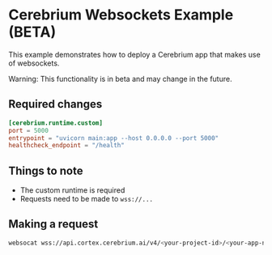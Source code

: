 # Cerebrium Websockets Example (BETA)

This example demonstrates how to deploy a Cerebrium app that makes use of websockets.

Warning: This functionality is in beta and may change in the future.

## Required changes

```toml
[cerebrium.runtime.custom]
port = 5000
entrypoint = "uvicorn main:app --host 0.0.0.0 --port 5000"
healthcheck_endpoint = "/health"
```

## Things to note

- The custom runtime is required
- Requests need to be made to `wss://...`

## Making a request

```bash
websocat wss://api.cortex.cerebrium.ai/v4/<your-project-id>/<your-app-name>/<your-websocket-function-name>
```